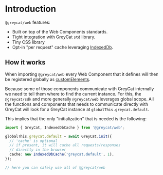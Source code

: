 # Introduction

`@greycat/web` features:
- Built on top of the Web Components standards.
- Tight integration with GreyCat `std` library.
- Tiny CSS library
- Opt-in "per request" cache leveraging [IndexedDb](https://developer.mozilla.org/en-US/docs/Web/API/IndexedDB_API).

## How it works
When importing `@greycat/web` every Web Component that it defines will then be registered globally
as [customElements](https://developer.mozilla.org/en-US/docs/Web/API/CustomElementRegistry). 

Because some of those components communicate with GreyCat internally we need to tell them where
to find the current instance. For this, the `@greycat/sdk` and more generally `@greycat/web` leverages global scope.
All the functions and components that needs to communicate directly with GreyCat will look for a GreyCat instance at `globalThis.greycat.default`.

This implies that the only "initialization" that is needed is the following:

```ts
import { GreyCat, IndexedDbCache } from '@greycat/web';

globalThis.greycat.default = await GreyCat.init({
  // 'cache' is optional
  // if present, it will cache all requests/responses
  // directly in the browser
  cache: new IndexedDbCache('greycat.default', 1),
});

// here you can safely use all of @greycat/web
```
